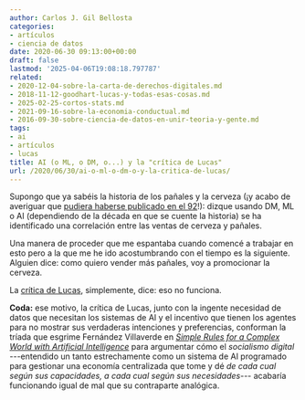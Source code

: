 ```yaml
---
author: Carlos J. Gil Bellosta
categories:
- artículos
- ciencia de datos
date: 2020-06-30 09:13:00+00:00
draft: false
lastmod: '2025-04-06T19:08:18.797787'
related:
- 2020-12-04-sobre-la-carta-de-derechos-digitales.md
- 2018-11-12-goodhart-lucas-y-todas-esas-cosas.md
- 2025-02-25-cortos-stats.md
- 2021-09-16-sobre-la-economia-conductual.md
- 2016-09-30-sobre-ciencia-de-datos-en-unir-teoria-y-gente.md
tags:
- ai
- artículos
- lucas
title: AI (o ML, o DM, o...) y la "crítica de Lucas"
url: /2020/06/30/ai-o-ml-o-dm-o-y-la-critica-de-lucas/
---
```


Supongo que ya sabéis la historia de los pañales y la cerveza (¡y acabo de averiguar que [pudiera haberse publicado en el 92](https://tdwi.org/articles/2016/11/15/beer-and-diapers-impossible-correlation.aspx)!): dizque usando DM, ML o AI (dependiendo de la década en que se cuente la historia) se ha identificado una correlación entre las ventas de cerveza y pañales.

Una manera de proceder que me espantaba cuando comencé a trabajar en esto pero a la que me he ido acostumbrando con el tiempo es la siguiente. Alguien dice: como quiero vender más pañales, voy a promocionar la cerveza.

La [crítica de Lucas](https://en.wikipedia.org/wiki/Lucas_critique), simplemente, dice: eso no funciona.

**Coda:** ese motivo, la crítica de Lucas, junto con la ingente necesidad de datos que necesitan los sistemas de AI y el incentivo que tienen los agentes para no mostrar sus verdaderas intenciones y preferencias, conforman la tríada que esgrime Fernández Villaverde en _[Simple Rules for a Complex World with Artificial Intelligence](https://www.sas.upenn.edu/~jesusfv/Simple_Rules_AI.pdf)_ para argumentar cómo el _socialismo digital_ ---entendido un tanto estrechamente como un sistema de AI programado para gestionar una economía centralizada que tome y dé _de cada cual según sus capacidades, a cada cual según sus necesidades_--- acabaría funcionando igual de mal que su contraparte analógica.